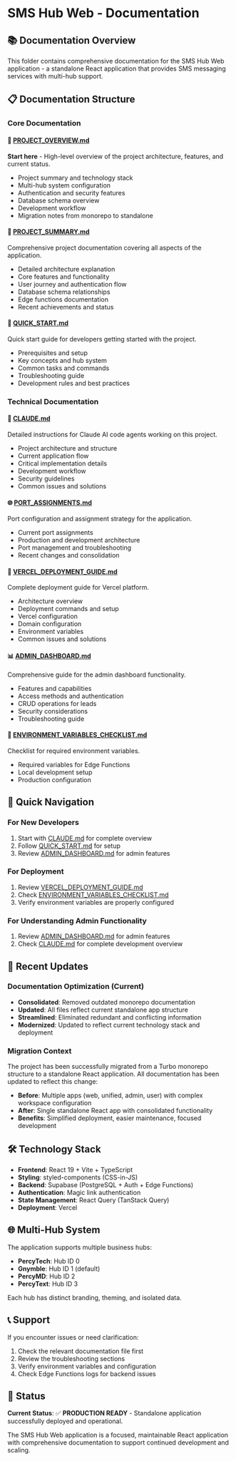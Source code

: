 # SMS Hub Web - Documentation

## 📚 Documentation Overview

This folder contains comprehensive documentation for the SMS Hub Web application - a standalone React application that provides SMS messaging services with multi-hub support.

## 📋 Documentation Structure

### Core Documentation

#### 🎯 [PROJECT_OVERVIEW.md](./PROJECT_OVERVIEW.md)
**Start here** - High-level overview of the project architecture, features, and current status.
- Project summary and technology stack
- Multi-hub system configuration
- Authentication and security features
- Database schema overview
- Development workflow
- Migration notes from monorepo to standalone

#### 📖 [PROJECT_SUMMARY.md](./PROJECT_SUMMARY.md)
Comprehensive project documentation covering all aspects of the application.
- Detailed architecture explanation
- Core features and functionality
- User journey and authentication flow
- Database schema relationships
- Edge functions documentation
- Recent achievements and status

#### 🚀 [QUICK_START.md](./QUICK_START.md)
Quick start guide for developers getting started with the project.
- Prerequisites and setup
- Key concepts and hub system
- Common tasks and commands
- Troubleshooting guide
- Development rules and best practices

### Technical Documentation

#### 🔧 [CLAUDE.md](./CLAUDE.md)
Detailed instructions for Claude AI code agents working on this project.
- Project architecture and structure
- Current application flow
- Critical implementation details
- Development workflow
- Security guidelines
- Common issues and solutions

#### 🌐 [PORT_ASSIGNMENTS.md](./PORT_ASSIGNMENTS.md)
Port configuration and assignment strategy for the application.
- Current port assignments
- Production and development architecture
- Port management and troubleshooting
- Recent changes and consolidation

#### 🚀 [VERCEL_DEPLOYMENT_GUIDE.md](./VERCEL_DEPLOYMENT_GUIDE.md)
Complete deployment guide for Vercel platform.
- Architecture overview
- Deployment commands and setup
- Vercel configuration
- Domain configuration
- Environment variables
- Common issues and solutions

#### 📊 [ADMIN_DASHBOARD.md](./ADMIN_DASHBOARD.md)
Comprehensive guide for the admin dashboard functionality.
- Features and capabilities
- Access methods and authentication
- CRUD operations for leads
- Security considerations
- Troubleshooting guide

#### 🔐 [ENVIRONMENT_VARIABLES_CHECKLIST.md](./ENVIRONMENT_VARIABLES_CHECKLIST.md)
Checklist for required environment variables.
- Required variables for Edge Functions
- Local development setup
- Production configuration

## 🎯 Quick Navigation

### For New Developers
1. Start with [CLAUDE.md](./CLAUDE.md) for complete overview
2. Follow [QUICK_START.md](./QUICK_START.md) for setup
3. Review [ADMIN_DASHBOARD.md](./ADMIN_DASHBOARD.md) for admin features

### For Deployment
1. Review [VERCEL_DEPLOYMENT_GUIDE.md](./VERCEL_DEPLOYMENT_GUIDE.md)
2. Check [ENVIRONMENT_VARIABLES_CHECKLIST.md](./ENVIRONMENT_VARIABLES_CHECKLIST.md)
3. Verify environment variables are properly configured

### For Understanding Admin Functionality
1. Review [ADMIN_DASHBOARD.md](./ADMIN_DASHBOARD.md) for admin features
2. Check [CLAUDE.md](./CLAUDE.md) for complete development overview

## 🔄 Recent Updates

### Documentation Optimization (Current)
- **Consolidated**: Removed outdated monorepo documentation
- **Updated**: All files reflect current standalone app structure
- **Streamlined**: Eliminated redundant and conflicting information
- **Modernized**: Updated to reflect current technology stack and deployment

### Migration Context
The project has been successfully migrated from a Turbo monorepo structure to a standalone React application. All documentation has been updated to reflect this change:

- **Before**: Multiple apps (web, unified, admin, user) with complex workspace configuration
- **After**: Single standalone React app with consolidated functionality
- **Benefits**: Simplified deployment, easier maintenance, focused development

## 🛠️ Technology Stack

- **Frontend**: React 19 + Vite + TypeScript
- **Styling**: styled-components (CSS-in-JS)
- **Backend**: Supabase (PostgreSQL + Auth + Edge Functions)
- **Authentication**: Magic link authentication
- **State Management**: React Query (TanStack Query)
- **Deployment**: Vercel

## 🌐 Multi-Hub System

The application supports multiple business hubs:
- **PercyTech**: Hub ID 0
- **Gnymble**: Hub ID 1 (default)
- **PercyMD**: Hub ID 2
- **PercyText**: Hub ID 3

Each hub has distinct branding, theming, and isolated data.

## 📞 Support

If you encounter issues or need clarification:

1. Check the relevant documentation file first
2. Review the troubleshooting sections
3. Verify environment variables and configuration
4. Check Edge Functions logs for backend issues

## 🎯 Status

**Current Status**: ✅ **PRODUCTION READY** - Standalone application successfully deployed and operational.

The SMS Hub Web application is a focused, maintainable React application with comprehensive documentation to support continued development and scaling.
